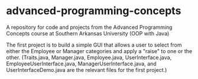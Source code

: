 # advanced-programming-concepts
A repository for code and projects from the Advanced Programming Concepts course at Southern Arkansas University (OOP with Java)

The first project is to build a simple GUI that allows a user to select from either the Employee or Manager categories and apply a "raise" to one or the other. (Traits.java, Manager.java, Employee.java, UserInterface.java, EmployeeUserInterface.java, ManagerUserInterface.java, and UserInterfaceDemo.java are the relevant files for the first project.)
